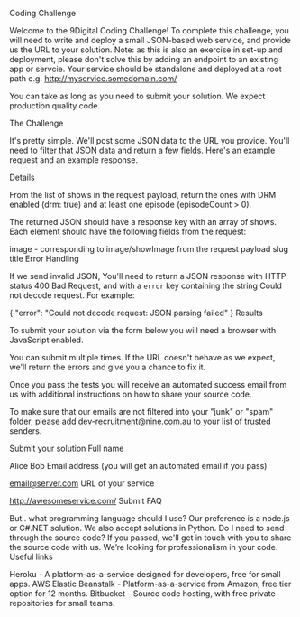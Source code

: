 Coding Challenge

Welcome to the 9Digital Coding Challenge! To complete this challenge, you will need to write and deploy a small JSON-based web service, and provide us the URL to your solution. Note: as this is also an exercise in set-up and deployment, please don't solve this by adding an endpoint to an existing app or servcie. Your service should be standalone and deployed at a root path e.g. http://myservice.somedomain.com/

You can take as long as you need to submit your solution. We expect production quality code.

The Challenge

It's pretty simple. We'll post some JSON data to the URL you provide. You'll need to filter that JSON data and return a few fields. Here's an example request and an example response.

Details

From the list of shows in the request payload, return the ones with DRM enabled (drm: true) and at least one episode (episodeCount > 0).

The returned JSON should have a response key with an array of shows. Each element should have the following fields from the request:

image - corresponding to image/showImage from the request payload
slug
title
Error Handling

If we send invalid JSON, You'll need to return a JSON response with HTTP status 400 Bad Request, and with a `error` key containing the string Could not decode request. For example:

{
    "error": "Could not decode request: JSON parsing failed"
}
Results

To submit your solution via the form below you will need a browser with JavaScript enabled.

You can submit multiple times. If the URL doesn't behave as we expect, we'll return the errors and give you a chance to fix it.

Once you pass the tests you will receive an automated success email from us with additional instructions on how to share your source code.

To make sure that our emails are not filtered into your "junk" or "spam" folder, please add dev-recruitment@nine.com.au to your list of trusted senders.

Submit your solution
Full name

Alice Bob
Email address (you will get an automated email if you pass)

email@server.com
URL of your service

http://awesomeservice.com/
Submit
FAQ

But.. what programming language should I use?
Our preference is a node.js or C#.NET solution. We also accept solutions in Python.
Do I need to send through the source code?
If you passed, we'll get in touch with you to share the source code with us. We’re looking for professionalism in your code.
Useful links

Heroku - A platform-as-a-service designed for developers, free for small apps.
AWS Elastic Beanstalk - Platform-as-a-service from Amazon, free tier option for 12 months.
Bitbucket - Source code hosting, with free private repositories for small teams.
